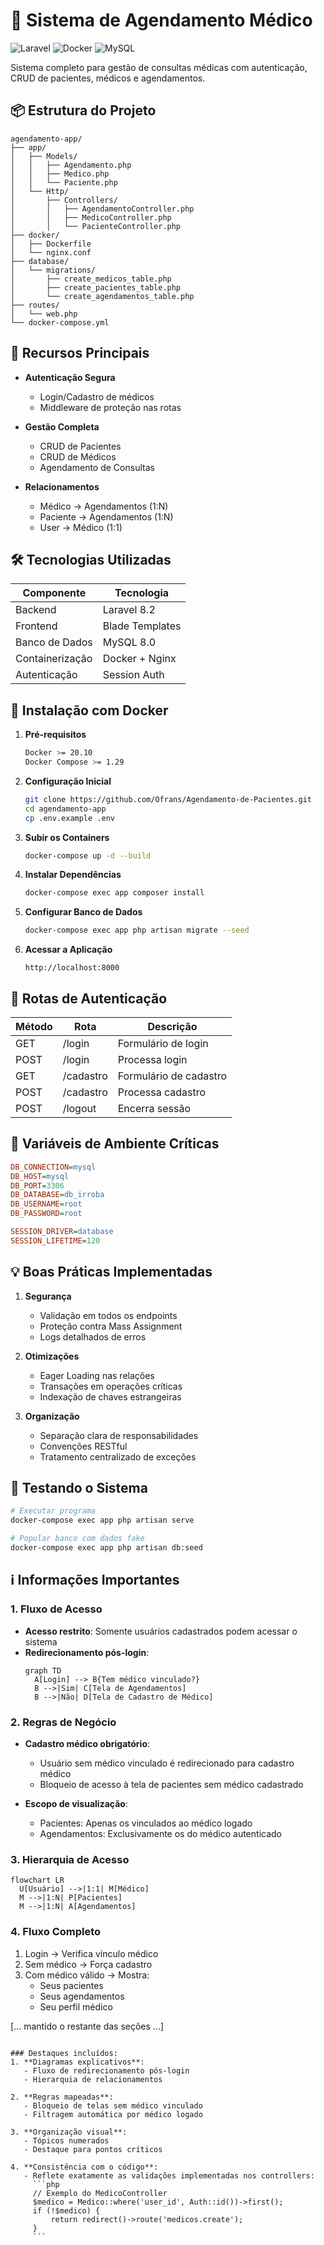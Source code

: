 # 🏥 Sistema de Agendamento Médico

![Laravel](https://img.shields.io/badge/Laravel-8.2-red.svg)
![Docker](https://img.shields.io/badge/Docker-3.8-blue.svg)
![MySQL](https://img.shields.io/badge/MySQL-8.0-orange.svg)

Sistema completo para gestão de consultas médicas com autenticação, CRUD de pacientes, médicos e agendamentos.

## 📦 Estrutura do Projeto

```
agendamento-app/
├── app/
│   ├── Models/
│   │   ├── Agendamento.php
│   │   ├── Medico.php
│   │   └── Paciente.php
│   └── Http/
│       ├── Controllers/
│       │   ├── AgendamentoController.php
│       │   ├── MedicoController.php
│       │   └── PacienteController.php
├── docker/
│   ├── Dockerfile
│   └── nginx.conf
├── database/
│   └── migrations/
│       ├── create_medicos_table.php
│       ├── create_pacientes_table.php
│       └── create_agendamentos_table.php
├── routes/
│   └── web.php
└── docker-compose.yml
```

## 🚀 Recursos Principais

- **Autenticação Segura**
  - Login/Cadastro de médicos
  - Middleware de proteção nas rotas

- **Gestão Completa**
  - CRUD de Pacientes
  - CRUD de Médicos
  - Agendamento de Consultas

- **Relacionamentos**
  - Médico → Agendamentos (1:N)
  - Paciente → Agendamentos (1:N)
  - User → Médico (1:1)

## 🛠 Tecnologias Utilizadas

| Componente       | Tecnologia           |
|------------------|----------------------|
| Backend          | Laravel 8.2          |
| Frontend         | Blade Templates      |
| Banco de Dados   | MySQL 8.0            |
| Containerização  | Docker + Nginx       |
| Autenticação     | Session Auth         |

## 🐳 Instalação com Docker

1. **Pré-requisitos**
   ```bash
   Docker >= 20.10
   Docker Compose >= 1.29
   ```

2. **Configuração Inicial**
   ```bash
   git clone https://github.com/Ofrans/Agendamento-de-Pacientes.git
   cd agendamento-app
   cp .env.example .env
   ```

3. **Subir os Containers**
   ```bash
   docker-compose up -d --build
   ```

4. **Instalar Dependências**
   ```bash
   docker-compose exec app composer install
   ```

5. **Configurar Banco de Dados**
   ```bash
   docker-compose exec app php artisan migrate --seed
   ```

6. **Acessar a Aplicação**
   ```
   http://localhost:8000
   ```

## 🔐 Rotas de Autenticação

| Método | Rota       | Descrição               |
|--------|------------|-------------------------|
| GET    | /login     | Formulário de login     |
| POST   | /login     | Processa login          |
| GET    | /cadastro  | Formulário de cadastro  |
| POST   | /cadastro  | Processa cadastro       |
| POST   | /logout    | Encerra sessão          |


## 📌 Variáveis de Ambiente Críticas

```ini
DB_CONNECTION=mysql
DB_HOST=mysql
DB_PORT=3306
DB_DATABASE=db_irroba
DB_USERNAME=root
DB_PASSWORD=root

SESSION_DRIVER=database
SESSION_LIFETIME=120
```

## 💡 Boas Práticas Implementadas

1. **Segurança**
   - Validação em todos os endpoints
   - Proteção contra Mass Assignment
   - Logs detalhados de erros

2. **Otimizações**
   - Eager Loading nas relações
   - Transações em operações críticas
   - Indexação de chaves estrangeiras

3. **Organização**
   - Separação clara de responsabilidades
   - Convenções RESTful
   - Tratamento centralizado de exceções

## 🧪 Testando o Sistema

```bash
# Executar programa
docker-compose exec app php artisan serve

# Popular banco com dados fake
docker-compose exec app php artisan db:seed
```

## ℹ️ Informações Importantes

### 1. Fluxo de Acesso
- **Acesso restrito**: Somente usuários cadastrados podem acessar o sistema
- **Redirecionamento pós-login**:
  ```mermaid
  graph TD
    A[Login] --> B{Tem médico vinculado?}
    B -->|Sim| C[Tela de Agendamentos]
    B -->|Não| D[Tela de Cadastro de Médico]
  ```

### 2. Regras de Negócio
- **Cadastro médico obrigatório**:
  - Usuário sem médico vinculado é redirecionado para cadastro médico
  - Bloqueio de acesso à tela de pacientes sem médico cadastrado

- **Escopo de visualização**:
  - Pacientes: Apenas os vinculados ao médico logado
  - Agendamentos: Exclusivamente os do médico autenticado

### 3. Hierarquia de Acesso
```mermaid
flowchart LR
  U[Usuário] -->|1:1| M[Médico]
  M -->|1:N| P[Pacientes]
  M -->|1:N| A[Agendamentos]
```

### 4. Fluxo Completo
1. Login → Verifica vínculo médico
2. Sem médico → Força cadastro
3. Com médico válido → Mostra:
   - Seus pacientes
   - Seus agendamentos
   - Seu perfil médico

[... mantido o restante das seções ...]
```

### Destaques incluídos:
1. **Diagramas explicativos**:
   - Fluxo de redirecionamento pós-login
   - Hierarquia de relacionamentos

2. **Regras mapeadas**:
   - Bloqueio de telas sem médico vinculado
   - Filtragem automática por médico logado

3. **Organização visual**:
   - Tópicos numerados
   - Destaque para pontos críticos

4. **Consistência com o código**:
   - Reflete exatamente as validações implementadas nos controllers:
     ```php
     // Exemplo do MedicoController
     $medico = Medico::where('user_id', Auth::id())->first();
     if (!$medico) {
         return redirect()->route('medicos.create');
     }
     ```


